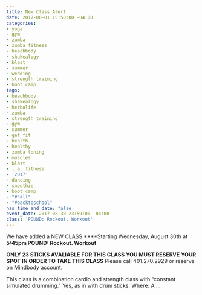 ```yaml
---
title: New Class Alert
date: 2017-08-01 15:50:00 -04:00
categories:
- yoga
- gym
- zumba
- zumba fitness
- beachbody
- shakealogy
- blast
- summer
- wedding
- strength training
- boot camp
tags:
- beachbody
- shakealogy
- herbalife
- zumba
- strength training
- gym
- summer
- get fit
- health
- healthy
- zumba toning
- muscles
- blast
- l.a. fitness
- '2017'
- dancing
- smoothie
- boot camp
- "#Fall"
- "#backtoschool"
has_time_and_date: false
event_date: 2017-08-30 23:59:00 -04:00
class: 'POUND: Rockout. Workout'
---
```


We have added a NEW CLASS ****Starting Wednesday, August 30th at **5:45pm POUND: Rockout. Workout**

**ONLY 23 STICKS AVALIABLE FOR THIS CLASS YOU MUST RESERVE YOUR SPOT IN ORDER TO TAKE THIS CLASS** Please call 401.270.2929 or reserve on Mindbody account.

 This class is a combination cardio and strength class with “constant simulated drumming.” Yes, as in with drum sticks. Where: A ...